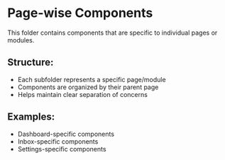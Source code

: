 # Page-wise Components

This folder contains components that are specific to individual pages or modules.

## Structure:
- Each subfolder represents a specific page/module
- Components are organized by their parent page
- Helps maintain clear separation of concerns

## Examples:
- Dashboard-specific components
- Inbox-specific components
- Settings-specific components